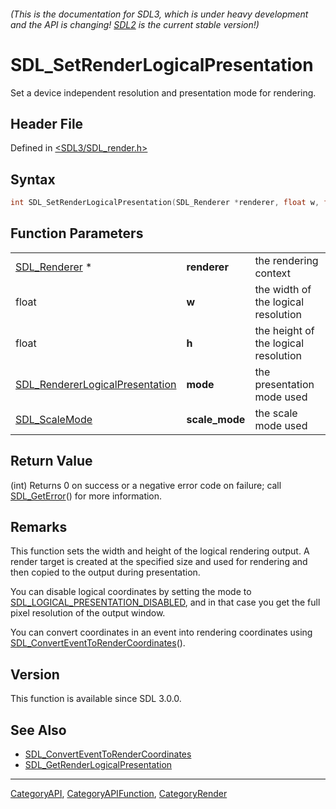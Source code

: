 ###### (This is the documentation for SDL3, which is under heavy development and the API is changing! [SDL2](https://wiki.libsdl.org/SDL2/) is the current stable version!)
# SDL_SetRenderLogicalPresentation

Set a device independent resolution and presentation mode for rendering.

## Header File

Defined in [<SDL3/SDL_render.h>](https://github.com/libsdl-org/SDL/blob/main/include/SDL3/SDL_render.h)

## Syntax

```c
int SDL_SetRenderLogicalPresentation(SDL_Renderer *renderer, float w, float h, SDL_RendererLogicalPresentation mode, SDL_ScaleMode scale_mode);
```

## Function Parameters

|                                                                    |                |                                      |
| ------------------------------------------------------------------ | -------------- | ------------------------------------ |
| [SDL_Renderer](SDL_Renderer) *                                     | **renderer**   | the rendering context                |
| float                                                              | **w**          | the width of the logical resolution  |
| float                                                              | **h**          | the height of the logical resolution |
| [SDL_RendererLogicalPresentation](SDL_RendererLogicalPresentation) | **mode**       | the presentation mode used           |
| [SDL_ScaleMode](SDL_ScaleMode)                                     | **scale_mode** | the scale mode used                  |

## Return Value

(int) Returns 0 on success or a negative error code on failure; call
[SDL_GetError](SDL_GetError)() for more information.

## Remarks

This function sets the width and height of the logical rendering output. A
render target is created at the specified size and used for rendering and
then copied to the output during presentation.

You can disable logical coordinates by setting the mode to
[SDL_LOGICAL_PRESENTATION_DISABLED](SDL_LOGICAL_PRESENTATION_DISABLED), and
in that case you get the full pixel resolution of the output window.

You can convert coordinates in an event into rendering coordinates using
[SDL_ConvertEventToRenderCoordinates](SDL_ConvertEventToRenderCoordinates)().

## Version

This function is available since SDL 3.0.0.

## See Also

- [SDL_ConvertEventToRenderCoordinates](SDL_ConvertEventToRenderCoordinates)
- [SDL_GetRenderLogicalPresentation](SDL_GetRenderLogicalPresentation)

----
[CategoryAPI](CategoryAPI), [CategoryAPIFunction](CategoryAPIFunction), [CategoryRender](CategoryRender)


